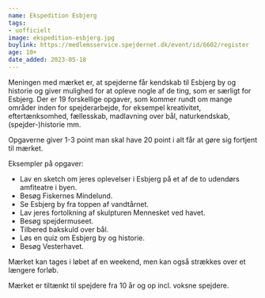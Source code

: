 ```yaml
---
name: Ekspedition Esbjerg
tags:
- uofficielt
image: ekspedition-esbjerg.jpg
buylink: https://medlemsservice.spejdernet.dk/event/id/6602/register
age: 10+
date_added: 2023-05-18
---
```

Meningen med mærket er, at spejderne får kendskab til Esbjerg by og historie og giver mulighed for at opleve nogle af de ting, som er særligt for Esbjerg. Der er 19 forskellige opgaver, som kommer rundt om mange områder inden for spejderarbejde, for eksempel kreativitet, eftertænksomhed, fællesskab, madlavning over bål, naturkendskab, (spejder-)historie mm.

Opgaverne giver 1-3 point man skal have 20 point i alt får at gøre sig fortjent til mærket.

Eksempler på opgaver:
- Lav en sketch om jeres oplevelser i Esbjerg på et af de to udendørs amfiteatre i byen.
- Besøg Fiskernes Mindelund.
- Se Esbjerg by fra toppen af vandtårnet.
- Lav jeres fortolkning af skulpturen Mennesket ved havet.
- Besøg spejdermuseet.
- Tilbered bakskuld over bål.
- Løs en quiz om Esbjerg by og historie.
- Besøg Vesterhavet.

Mærket kan tages i løbet af en weekend, men kan også strækkes over et længere forløb.

Mærket er tiltænkt til spejdere fra 10 år og op incl. voksne spejdere.
